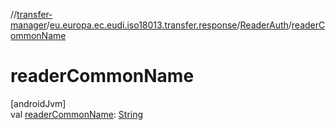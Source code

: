 //[transfer-manager](../../../index.md)/[eu.europa.ec.eudi.iso18013.transfer.response](../index.md)/[ReaderAuth](index.md)/[readerCommonName](reader-common-name.md)

# readerCommonName

[androidJvm]\
val [readerCommonName](reader-common-name.md): [String](https://kotlinlang.org/api/latest/jvm/stdlib/kotlin/-string/index.html)
